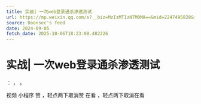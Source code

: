 ```yaml
---
title: 实战| 一次web登录通杀渗透测试
url: https://mp.weixin.qq.com/s?__biz=MzIzMTIzNTM0MA==&mid=2247495828&idx=1&sn=4da3c01038dd06d6e1847f2d1c9dfd52
source: Doonsec's feed
date: 2024-09-05
fetch_date: 2025-10-06T18:23:08.482226
---
```


# 实战| 一次web登录通杀渗透测试

：
，
。

视频
小程序
赞
，轻点两下取消赞
在看
，轻点两下取消在看